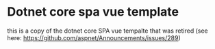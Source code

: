 # Dotnet core spa vue template

this is a copy of the dotnet core SPA vue tempalte that was retired (see here: https://github.com/aspnet/Announcements/issues/289)
